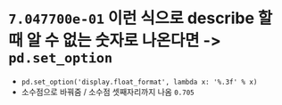 # `7.047700e-01` 이런 식으로 describe 할 때 알 수 없는 숫자로 나온다면 -> `pd.set_option`
 - `pd.set_option('display.float_format', lambda x: '%.3f' % x)`
 - 소수점으로 바꿔줌 / 소수점 셋째자리까지 나옴 `0.705`
